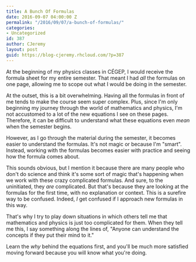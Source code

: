```yaml
---
title: A Bunch Of Formulas
date: 2016-09-07 04:00:00 Z
permalink: "/2016/09/07/a-bunch-of-formulas/"
categories:
- Uncategorized
id: 387
author: CJeremy
layout: post
guid: https://blog-cjeremy.rhcloud.com/?p=387
---
```


At the beginning of my physics classes in CÉGEP, I would receive the formula sheet for my entire semester. That meant I had _all_ the formulas on one page, allowing me to scope out what I would be doing in the semester.

At the outset, this is a bit overwhelming. Having all the formulas in front of me tends to make the course seem super complex. Plus, since I'm only beginning my journey through the world of mathematics and physics, I'm not accustomed to a lot of the new equations I see on these pages. Therefore, it can be difficult to understand what these equations even _mean_ when the semester begins.

However, as I go through the material during the semester, it becomes easier to understand the formulas. It's not magic or because I'm "smart". Instead, working with the formulas becomes easier with practice and seeing how the formula comes about.

This sounds obvious, but I mention it because there are many people who don't do science and think it's some sort of magic that's happening when we work with these crazy complicated formulas. And sure, to the uninitiated, they _are_ complicated. But that's because they are looking at the formulas for the first time, with no explanation or context. This is a surefire way to be confused. Indeed, _I_ get confused if I approach new formulas in this way.

That's why I try to play down situations in which others tell me that mathematics and physics is just too complicated for them. When they tell me this, I say something along the lines of, "Anyone can understand the concepts if they put their mind to it."

Learn the _why_ behind the equations first, and you'll be much more satisfied moving forward because you will know what you're doing.